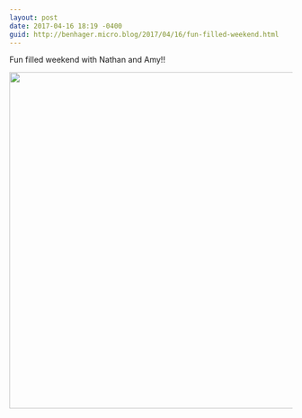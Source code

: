 ```yaml
---
layout: post
date: 2017-04-16 18:19 -0400
guid: http://benhager.micro.blog/2017/04/16/fun-filled-weekend.html
---
```

Fun filled weekend with Nathan and Amy!!

<img src="http://hager.blog/uploads/2017/c7474f8dd7.jpg" width="600" height="600" />
